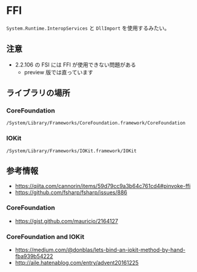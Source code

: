 # FFI

`System.Runtime.InteropServices` と `DllImport` を使用するみたい。

## 注意

- 2.2.106 の FSI には FFI が使用できない問題がある
  - preview 版では直っています

## ライブラリの場所

### CoreFoundation

````
/System/Library/Frameworks/CoreFoundation.framework/CoreFoundation
````

### IOKit

````
/System/Library/Frameworks/IOKit.framework/IOKit
````

## 参考情報

- https://qiita.com/cannorin/items/59d79cc9a3b64c761cd4#pinvoke-ffi
- https://github.com/fsharp/fsharp/issues/886

### CoreFoundation
- https://gist.github.com/mauricio/2164127

### CoreFoundation and IOKit
- https://medium.com/@donblas/lets-bind-an-iokit-method-by-hand-fba939b54222
- http://aile.hatenablog.com/entry/advent20161225
